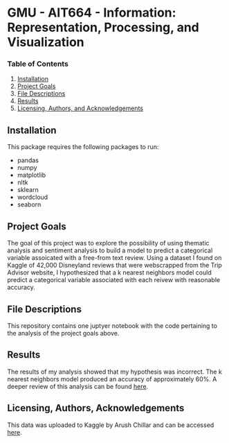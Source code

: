 # GMU - AIT664 - Information: Representation, Processing, and Visualization

### Table of Contents

1. [Installation](#installation)
2. [Project Goals](#goals)
3. [File Descriptions](#files)
4. [Results](#results)
5. [Licensing, Authors, and Acknowledgements](#licensing)

## Installation <a name="installation"></a>

This package requires the following packages to run:
<ul><li>pandas</li>
<li>numpy</li>
<li>matplotlib</li>
<li>nltk</li>
<li>sklearn</li>
<li>wordcloud</li>
<li>seaborn</li></ul>

## Project Goals<a name="goals"></a>

The goal of this project was to explore the possibility of using thematic analysis and sentiment analysis to build a model to predict a categorical variable assoicated with a free-from text review. Using a dataset I found on Kaggle of 42,000 Disneyland reviews that were webscrapped from the Trip Advisor website, I hypothesized that a k nearest neighbors model could predict a categorical variable associated with each reivew with reasonable accuracy.

## File Descriptions <a name="files"></a>

This repository contains one juptyer notebook with the code pertaining to the analysis of the project goals above.

## Results<a name="results"></a>

The results of my analysis showed that my hypothesis was incorrect. The k nearest neighbors model produced an accuracy of approximately 60%. A deeper review of this analysis can be found <a href="https://jdritenour.github.io/GMU-AIT664/">here</a>.

## Licensing, Authors, Acknowledgements<a name="licensing"></a>

This data was uploaded to Kaggle by Arush Chillar and can be accessed <a href="https://www.kaggle.com/datasets/arushchillar/disneyland-reviews">here</a>. 
